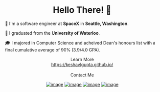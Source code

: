 <h1 align="center"> Hello There! 👋 </h1> 
<!--
General kenobi...
-->

🚀 I'm a software engineer at <b>SpaceX</b> in <b>Seattle, Washington</b>.

🏫 I graduated from the <b>University of Waterloo</b>. 

🎓 I majored in Computer Science and acheived Dean's honours list with a final cumulative average of 90% (3.9/4.0 GPA).
 
<div align="center">
  Learn More
  <br/>
  <a href="https://keshavlgupta.github.io/" target="_blank">https://keshavlgupta.github.io/</a>
</div>

<br/>
<div align="center">
  Contact Me
  <br/>
</div>

<div align="center">

[![image](https://img.shields.io/badge/LinkedIn-0077B5?style=for-the-badge&logo=linkedin&logoColor=white)](https://www.linkedin.com/in/keshavlgupta/)
[![image](https://img.shields.io/badge/GitHub-100000?style=for-the-badge&logo=github&logoColor=white)](https://github.com/keshavlgupta)
[![image](https://img.shields.io/badge/EMail-0078D4?style=for-the-badge&logo=microsoft-outlook&logoColor=white)](mailto:keshav.gupta@uwaterloo.ca)
[![image](https://img.shields.io/badge/Instagram-E4405F?style=for-the-badge&logo=instagram&logoColor=white)](https://www.instagram.com/keshavlgupta/)

</div>

